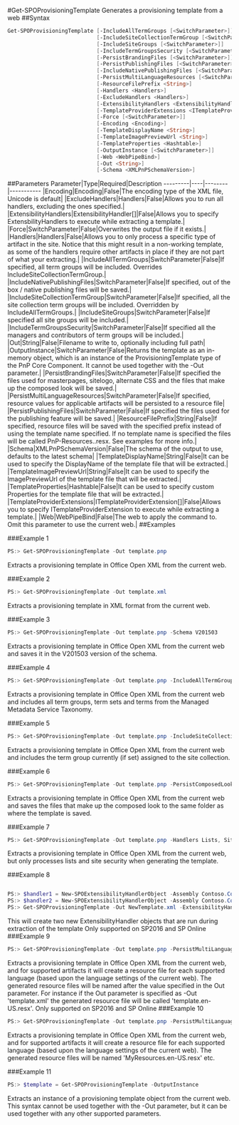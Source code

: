 #Get-SPOProvisioningTemplate
Generates a provisioning template from a web
##Syntax
```powershell
Get-SPOProvisioningTemplate [-IncludeAllTermGroups [<SwitchParameter>]]
                            [-IncludeSiteCollectionTermGroup [<SwitchParameter>]]
                            [-IncludeSiteGroups [<SwitchParameter>]]
                            [-IncludeTermGroupsSecurity [<SwitchParameter>]]
                            [-PersistBrandingFiles [<SwitchParameter>]]
                            [-PersistPublishingFiles [<SwitchParameter>]]
                            [-IncludeNativePublishingFiles [<SwitchParameter>]]
                            [-PersistMultiLanguageResources [<SwitchParameter>]]
                            [-ResourceFilePrefix <String>]
                            [-Handlers <Handlers>]
                            [-ExcludeHandlers <Handlers>]
                            [-ExtensibilityHandlers <ExtensibilityHandler[]>]
                            [-TemplateProviderExtensions <ITemplateProviderExtension[]>]
                            [-Force [<SwitchParameter>]]
                            [-Encoding <Encoding>]
                            [-TemplateDisplayName <String>]
                            [-TemplateImagePreviewUrl <String>]
                            [-TemplateProperties <Hashtable>]
                            [-OutputInstance [<SwitchParameter>]]
                            [-Web <WebPipeBind>]
                            [-Out <String>]
                            [-Schema <XMLPnPSchemaVersion>]
```


##Parameters
Parameter|Type|Required|Description
---------|----|--------|-----------
|Encoding|Encoding|False|The encoding type of the XML file, Unicode is default|
|ExcludeHandlers|Handlers|False|Allows you to run all handlers, excluding the ones specified.|
|ExtensibilityHandlers|ExtensibilityHandler[]|False|Allows you to specify ExtensbilityHandlers to execute while extracting a template.|
|Force|SwitchParameter|False|Overwrites the output file if it exists.|
|Handlers|Handlers|False|Allows you to only process a specific type of artifact in the site. Notice that this might result in a non-working template, as some of the handlers require other artifacts in place if they are not part of what your extracting.|
|IncludeAllTermGroups|SwitchParameter|False|If specified, all term groups will be included. Overrides IncludeSiteCollectionTermGroup.|
|IncludeNativePublishingFiles|SwitchParameter|False|If specified, out of the box / native publishing files will be saved.|
|IncludeSiteCollectionTermGroup|SwitchParameter|False|If specified, all the site collection term groups will be included. Overridden by IncludeAllTermGroups.|
|IncludeSiteGroups|SwitchParameter|False|If specified all site groups will be included.|
|IncludeTermGroupsSecurity|SwitchParameter|False|If specified all the managers and contributors of term groups will be included.|
|Out|String|False|Filename to write to, optionally including full path|
|OutputInstance|SwitchParameter|False|Returns the template as an in-memory object, which is an instance of the ProvisioningTemplate type of the PnP Core Component. It cannot be used together with the -Out parameter.|
|PersistBrandingFiles|SwitchParameter|False|If specified the files used for masterpages, sitelogo, alternate CSS and the files that make up the composed look will be saved.|
|PersistMultiLanguageResources|SwitchParameter|False|If specified, resource values for applicable artifacts will be persisted to a resource file|
|PersistPublishingFiles|SwitchParameter|False|If specified the files used for the publishing feature will be saved.|
|ResourceFilePrefix|String|False|If specified, resource files will be saved with the specified prefix instead of using the template name specified. If no template name is specified the files will be called PnP-Resources.<language>.resx. See examples for more info.|
|Schema|XMLPnPSchemaVersion|False|The schema of the output to use, defaults to the latest schema|
|TemplateDisplayName|String|False|It can be used to specify the DisplayName of the template file that will be extracted.|
|TemplateImagePreviewUrl|String|False|It can be used to specify the ImagePreviewUrl of the template file that will be extracted.|
|TemplateProperties|Hashtable|False|It can be used to specify custom Properties for the template file that will be extracted.|
|TemplateProviderExtensions|ITemplateProviderExtension[]|False|Allows you to specify ITemplateProviderExtension to execute while extracting a template.|
|Web|WebPipeBind|False|The web to apply the command to. Omit this parameter to use the current web.|
##Examples

###Example 1
```powershell
PS:> Get-SPOProvisioningTemplate -Out template.pnp
```
Extracts a provisioning template in Office Open XML from the current web.

###Example 2
```powershell
PS:> Get-SPOProvisioningTemplate -Out template.xml
```
Extracts a provisioning template in XML format from the current web.

###Example 3
```powershell
PS:> Get-SPOProvisioningTemplate -Out template.pnp -Schema V201503
```
Extracts a provisioning template in Office Open XML from the current web and saves it in the V201503 version of the schema.

###Example 4
```powershell
PS:> Get-SPOProvisioningTemplate -Out template.pnp -IncludeAllTermGroups
```
Extracts a provisioning template in Office Open XML from the current web and includes all term groups, term sets and terms from the Managed Metadata Service Taxonomy.

###Example 5
```powershell
PS:> Get-SPOProvisioningTemplate -Out template.pnp -IncludeSiteCollectionTermGroup
```
Extracts a provisioning template in Office Open XML from the current web and includes the term group currently (if set) assigned to the site collection.

###Example 6
```powershell
PS:> Get-SPOProvisioningTemplate -Out template.pnp -PersistComposedLookFiles
```
Extracts a provisioning template in Office Open XML from the current web and saves the files that make up the composed look to the same folder as where the template is saved.

###Example 7
```powershell
PS:> Get-SPOProvisioningTemplate -Out template.pnp -Handlers Lists, SiteSecurity
```
Extracts a provisioning template in Office Open XML from the current web, but only processes lists and site security when generating the template.

###Example 8
```powershell

PS:> $handler1 = New-SPOExtensibilityHandlerObject -Assembly Contoso.Core.Handlers -Type Contoso.Core.Handlers.MyExtensibilityHandler1
PS:> $handler2 = New-SPOExtensibilityHandlerObject -Assembly Contoso.Core.Handlers -Type Contoso.Core.Handlers.MyExtensibilityHandler1
PS:> Get-SPOProvisioningTemplate -Out NewTemplate.xml -ExtensibilityHandlers $handler1,$handler2
```
This will create two new ExtensibilityHandler objects that are run during extraction of the template
Only supported on SP2016 and SP Online
###Example 9
```powershell
PS:> Get-SPOProvisioningTemplate -Out template.pnp -PersistMultiLanguageResources
```
Extracts a provisioning template in Office Open XML from the current web, and for supported artifacts it will create a resource file for each supported language (based upon the language settings of the current web). The generated resource files will be named after the value specified in the Out parameter. For instance if the Out parameter is specified as -Out 'template.xml' the generated resource file will be called 'template.en-US.resx'.
Only supported on SP2016 and SP Online
###Example 10
```powershell
PS:> Get-SPOProvisioningTemplate -Out template.pnp -PersistMultiLanguageResources -ResourceFilePrefix MyResources
```
Extracts a provisioning template in Office Open XML from the current web, and for supported artifacts it will create a resource file for each supported language (based upon the language settings of the current web). The generated resource files will be named 'MyResources.en-US.resx' etc.

###Example 11
```powershell
PS:> $template = Get-SPOProvisioningTemplate -OutputInstance
```
Extracts an instance of a provisioning template object from the current web. This syntax cannot be used together with the -Out parameter, but it can be used together with any other supported parameters.
